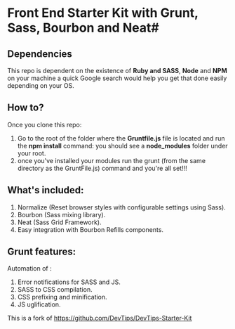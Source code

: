 # Front End Starter Kit with Grunt, Sass, Bourbon and Neat#

## Dependencies ##
This repo is dependent on the existence of **Ruby and SASS**, **Node** and **NPM** on your machine a quick Google search would help you get that done easily depending on your OS.

## How to? ##
Once you clone this repo:

1. Go to the root of the folder where the **Gruntfile.js** file is located and run the **npm install** command: you should see a **node_modules** folder under your root.
2. once you've installed your modules run the grunt (from the same directory as the GruntFile.js) command and you're all set!!!

## What's included: ##

1. Normalize (Reset browser styles with configurable settings using Sass).
2. Bourbon (Sass mixing library).
3. Neat (Sass Grid Framework).
3. Easy integration with Bourbon Refills components.

## Grunt features: ##
Automation of :

1. Error notifications for SASS and JS.
2. SASS to CSS compilation.
3. CSS prefixing and minification.
4. JS uglification.

This is a fork of https://github.com/DevTips/DevTips-Starter-Kit